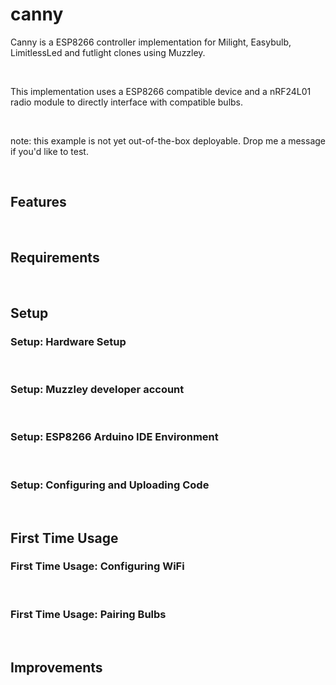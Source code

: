 canny
=====

Canny is a ESP8266 controller implementation for Milight, Easybulb, LimitlessLed
and futlight clones using Muzzley.

 

This implementation uses a ESP8266 compatible device and a nRF24L01 radio module
to directly interface with compatible bulbs.

 

note: this example is not yet out-of-the-box deployable. Drop me a message if
you'd like to test.

 

Features
--------

 

Requirements
------------

 

Setup
-----

### Setup: Hardware Setup

 

### Setup: Muzzley developer account

 

### Setup: ESP8266 Arduino IDE Environment

 

### Setup: Configuring and Uploading Code

 

First Time Usage
----------------

### First Time Usage: Configuring WiFi

 

### First Time Usage: Pairing Bulbs

 

Improvements
------------
